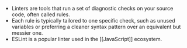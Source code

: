 - Linters are tools that run a set of diagnostic checks on your source code, often called rules. 
- Each rule is typically tailored to one specific check, such as unused variables or preferring a cleaner syntax pattern over an equivalent but messier one.
- ESLint is a popular linter used in the [[JavaScript]] ecosystem.